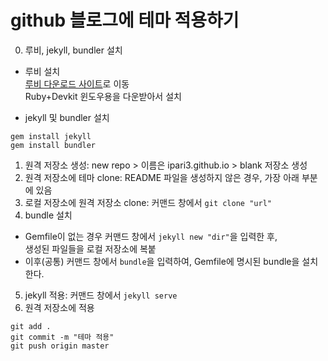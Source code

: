 # github 블로그에 테마 적용하기
0. 루비, jekyll, bundler 설치
- 루비 설치  
[루비 다운로드 사이트](https://rubyinstaller.org/downloads/)로 이동  
Ruby+Devkit 윈도우용을 다운받아서 설치  

- jekyll 및 bundler 설치
```
gem install jekyll
gem install bundler
```

1. 원격 저장소 생성: new repo > 이름은 ipari3.github.io > blank 저장소 생성  
2. 원격 저장소에 테마 clone: README 파일을 생성하지 않은 경우, 가장 아래 부분에 있음  
3. 로컬 저장소에 원격 저장소 clone: 커맨드 창에서 `git clone "url"`  
4. bundle 설치
- Gemfile이 없는 경우
커맨드 창에서 `jekyll new "dir"`을 입력한 후,  
생성된 파일들을 로컬 저장소에 복붙
- 이후(공통)
커맨드 창에서 `bundle`을 입력하여, Gemfile에 명시된 bundle을 설치한다.  
5. jekyll 적용: 커맨드 창에서 `jekyll serve`  
6. 원격 저장소에 적용  
```
git add .
git commit -m "테마 적용"
git push origin master
```
